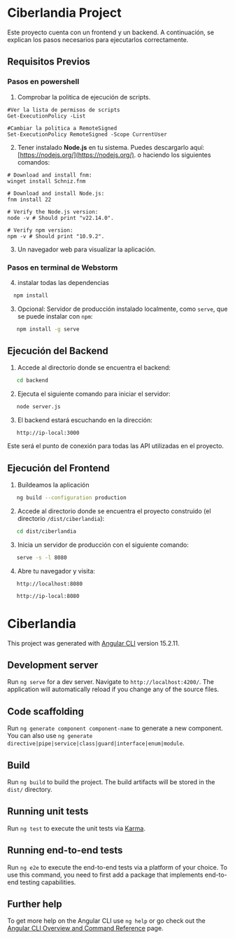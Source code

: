 

# Ciberlandia Project
Este proyecto cuenta con un frontend y un backend. A continuación, se explican los pasos necesarios para ejecutarlos correctamente.
## **Requisitos Previos**


### Pasos en powershell
1. Comprobar la politica de ejecución de scripts.
```
#Ver la lista de permisos de scripts
Get-ExecutionPolicy -List ​

#Cambiar la politica a RemoteSigned
Set-ExecutionPolicy RemoteSigned -Scope CurrentUser ​
```
2. Tener instalado **Node.js** en tu sistema. Puedes descargarlo aquí: [https://nodejs.org/](https://nodejs.org/). o haciendo los siguientes comandos:
```
# Download and install fnm:
winget install Schniz.fnm

# Download and install Node.js:
fnm install 22

# Verify the Node.js version:
node -v # Should print "v22.14.0".

# Verify npm version:
npm -v # Should print "10.9.2".

```
3. Un navegador web para visualizar la aplicación.
### Pasos en terminal de Webstorm
4. instalar todas las dependencias
```bash
  npm install 
```
3. Opcional: Servidor de producción instalado localmente, como `serve`, que se puede instalar con `npm`:
``` bash
   npm install -g serve
```
## **Ejecución del Backend**
1. Accede al directorio donde se encuentra el backend:
``` bash
   cd backend
```
2. Ejecuta el siguiente comando para iniciar el servidor:
``` bash
   node server.js
```
3. El backend estará escuchando en la dirección:
``` 
   http://ip-local:3000
```
Este será el punto de conexión para todas las API utilizadas en el proyecto.
## **Ejecución del Frontend**

1. Buildeamos la aplicación

``` bash
   ng build --configuration production
```

2. Accede al directorio donde se encuentra el proyecto construido (el directorio `/dist/ciberlandia`):
``` bash
   cd dist/ciberlandia
```
3. Inicia un servidor de producción con el siguiente comando:
``` bash
   serve -s -l 8080
```
4. Abre tu navegador y visita:
``` 
   http://localhost:8080
   
   http://ip-local:8080
```
# Ciberlandia

This project was generated with [Angular CLI](https://github.com/angular/angular-cli) version 15.2.11.

## Development server

Run `ng serve` for a dev server. Navigate to `http://localhost:4200/`. The application will automatically reload if you change any of the source files.

## Code scaffolding

Run `ng generate component component-name` to generate a new component. You can also use `ng generate directive|pipe|service|class|guard|interface|enum|module`.

## Build

Run `ng build` to build the project. The build artifacts will be stored in the `dist/` directory.

## Running unit tests

Run `ng test` to execute the unit tests via [Karma](https://karma-runner.github.io).

## Running end-to-end tests

Run `ng e2e` to execute the end-to-end tests via a platform of your choice. To use this command, you need to first add a package that implements end-to-end testing capabilities.

## Further help

To get more help on the Angular CLI use `ng help` or go check out the [Angular CLI Overview and Command Reference](https://angular.io/cli) page.
